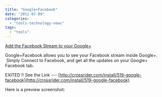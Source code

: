 ```yaml
---
title: "Google+Facebook"
date: "2011-07-09"
categories: 
  - "tools-technology-news"
tags: 
  - "tools"
---
```


[Add the Facebook Stream to your Google+](http://crossrider.com/install/519-google-facebook)

Google+Facebook allows you to see your Facebook stream inside Google+.  Simply Connect to Facebook, and get all the updates on your Google+ Facebook tab.

EXITED !! See the Link --- [](http://crossrider.com/install/519-google-facebook)[http://crossrider.com/install/519-google-facebook](http://crossrider.com/install/519-google-facebook)

Here is a preview screenshot:
